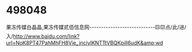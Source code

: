 # 498048
果冻传媒白晶晶,果冻传媒贰佰信息网----------------------------🟨🟨点/此/进/入/http://www.baidu.com/link?url=NoK8PT47PahMhFH8Vie_jnciyIKNTTtVBQKpill6udK&amp;wd
